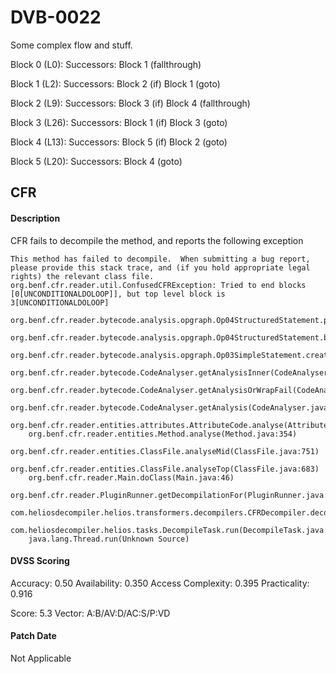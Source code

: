 # DVB-0022
Some complex flow and stuff.

Block 0 (L0):
Successors: Block 1 (fallthrough)

Block 1 (L2):
Successors: Block 2 (if)
            Block 1 (goto)

Block 2 (L9):
Successors: Block 3 (if)
            Block 4 (fallthrough)

Block 3 (L26):
Successors: Block 1 (if)
            Block 3 (goto)

Block 4 (L13):
Successors: Block 5 (if)
            Block 2 (goto)

Block 5 (L20):
Successors: Block 4 (goto)

##  CFR
#### Description
CFR fails to decompile the method, and reports the following exception
```
This method has failed to decompile.  When submitting a bug report, please provide this stack trace, and (if you hold appropriate legal rights) the relevant class file.
org.benf.cfr.reader.util.ConfusedCFRException: Tried to end blocks [0[UNCONDITIONALDOLOOP]], but top level block is 3[UNCONDITIONALDOLOOP]
    org.benf.cfr.reader.bytecode.analysis.opgraph.Op04StructuredStatement.processEndingBlocks(Op04StructuredStatement.java:394)
    org.benf.cfr.reader.bytecode.analysis.opgraph.Op04StructuredStatement.buildNestedBlocks(Op04StructuredStatement.java:446)
    org.benf.cfr.reader.bytecode.analysis.opgraph.Op03SimpleStatement.createInitialStructuredBlock(Op03SimpleStatement.java:2869)
    org.benf.cfr.reader.bytecode.CodeAnalyser.getAnalysisInner(CodeAnalyser.java:817)
    org.benf.cfr.reader.bytecode.CodeAnalyser.getAnalysisOrWrapFail(CodeAnalyser.java:220)
    org.benf.cfr.reader.bytecode.CodeAnalyser.getAnalysis(CodeAnalyser.java:165)
    org.benf.cfr.reader.entities.attributes.AttributeCode.analyse(AttributeCode.java:91)
    org.benf.cfr.reader.entities.Method.analyse(Method.java:354)
    org.benf.cfr.reader.entities.ClassFile.analyseMid(ClassFile.java:751)
    org.benf.cfr.reader.entities.ClassFile.analyseTop(ClassFile.java:683)
    org.benf.cfr.reader.Main.doClass(Main.java:46)
    org.benf.cfr.reader.PluginRunner.getDecompilationFor(PluginRunner.java:104)
    com.heliosdecompiler.helios.transformers.decompilers.CFRDecompiler.decompile(CFRDecompiler.java:59)
    com.heliosdecompiler.helios.tasks.DecompileTask.run(DecompileTask.java:103)
    java.lang.Thread.run(Unknown Source)
```
#### DVSS Scoring
Accuracy: 0.50
Availability: 0.350
Access Complexity: 0.395
Practicality: 0.916

Score: 5.3
Vector: A:B/AV:D/AC:S/P:VD
  
#### Patch Date
Not Applicable


